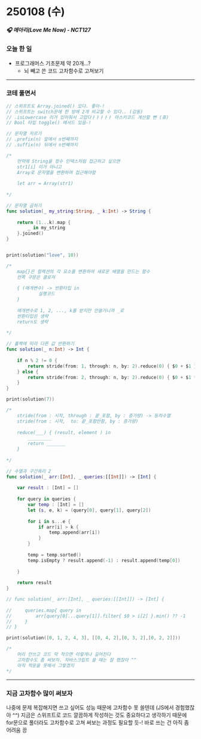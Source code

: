 # 250108 (수)

##### 🎧  메아리(Love Me Now) - NCT127

### 오늘 한 일

- 프로그래머스 기초문제 약 20개...?
  - 뇌 빼고 쓴 코드 고차함수로 고쳐보기


---

### 코테 풀면서

```swift
// 스위프트도 Array.joined() 있다. 좋아-!	
// 스위프트는 switch문에 한 방에 2개 비교할 수 있다.. (감동)
// .isLowercase 이거 있어줘서 고맙다ㅏㅏㅏㅏㅏ 아스키코드 계산할 뻔 (휴)
// Bool 타입 toggle() 메서드 있음-!
```
```swift
// 문자열 자르기
// .prefix(n) 앞에서 n번째까지
// .suffix(n) 뒤에서 n번째까지
```
```swift
/*
	만약에 String을 정수 인덱스처럼 접근하고 싶으면 
	str1[i] 이거 아니고
	Array로 문자열을 변환하여 접근해야함
	
	let arr = Array(str1)
	
*/
```
```swift
// 문자열 곱하기
func solution(_ my_string:String, _ k:Int) -> String {
    
    return (1...k).map {
        _ in my_string
    }.joined()
}


print(solution("love", 10))

/*
	map{}은 컬렉션의 각 요소를 변환하여 새로운 배열을 만드는 함수
	안쪽 구문은 클로저
	
	{ (매개변수) -> 반환타입 in
			실행코드
	}	
	
	매개변수로 1, 2, ..., k를 받지만 안쓸거니까 _로 
	반환타입은 생략
	return도 생략 
	
*/
```
```swift
// 홀짝에 따라 다른 값 반환하기
func solution(_ n:Int) -> Int {
    
    if n % 2 != 0 {
        return stride(from: 1, through: n, by: 2).reduce(0) { $0 + $1 }
    } else {
        return stride(from: 2, through: n, by: 2).reduce(0) { $0 + $1 * $1 }
    }
}

print(solution(7))

/*
	stride(from : 시작, through : 끝_포함, by : 증가량) -> 등차수열
	stride(from : 시작,  to: 끝_포함안함, by : 증가량) 
	
	reduce(___) { (result, element ) in 
		_________ 
		return _______
	}
	
*/
```
```swift
// 수열과 구간쿼리 2
func solution(_ arr:[Int], _ queries:[[Int]]) -> [Int] {
    
    var result : [Int] = []
    
    for query in queries {
        var temp : [Int] = []
        let (s, e, k) = (query[0], query[1], query[2])
        
        for i in s...e {
            if arr[i] > k {
                temp.append(arr[i])
            }
        }
        
        temp = temp.sorted()
        temp.isEmpty ? result.append(-1) : result.append(temp[0])
        
    }
    
    return result
}

// func solution(_ arr:[Int], _ queries:[[Int]]) -> [Int] {
    
//     queries.map{ query in
//         arr[query[0]...query[1]].filter{ $0 > i[2] }.min() ?? -1
//     }   
// }

print(solution([0, 1, 2, 4, 3], [[0, 4, 2],[0, 3, 2],[0, 2, 2]]))

/*
	머리 안쓰고 코드 막 적으면 이렇게나 길어진다
	고차함수도 좀 써보자. 자바스크립트 쓸 때는 잘 했잖아 ^^
	아직 적응을 못해서 그렇겠지
*/
```
---

### 지금 고차함수 많이 써보자
나중에 문제 복잡해지면 쓰고 싶어도 성능 때문에 고차함수 못 쓸텐데 (JS에서 경험했잖아 ^^) 지금은 스위프트로 코드 깔끔하게 작성하는 것도 중요하다고 생각하기 때문에 for문으로 풀더라도 고차함수로 고쳐 써보는 과정도 필요할 듯-! 바로 쓰는 건 아직 좀 어려움 끙

